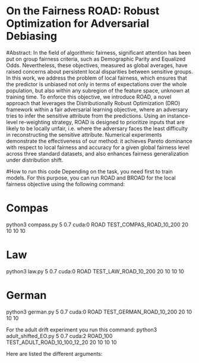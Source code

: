 #  On the Fairness ROAD: Robust Optimization for Adversarial Debiasing

#Abstract:
In the field of algorithmic fairness, significant attention has been put on group fairness criteria, such as Demographic Parity and Equalized Odds. Nevertheless, these objectives, measured as global averages, have raised concerns about persistent local disparities between sensitive groups. In this work, we address the problem of local fairness, which ensures that the predictor is unbiased not only in terms of expectations over the whole population, but also within any subregion of the feature space, unknown at training time. To enforce this objective, we introduce ROAD, a novel approach that leverages the Distributionally Robust Optimization (DRO) framework within a fair adversarial learning objective, where an adversary tries to infer the sensitive attribute from the predictions. Using an instance-level re-weighting strategy, ROAD is designed to prioritize inputs that are likely to be locally unfair, i.e. where the adversary faces the least difficulty in reconstructing the sensitive attribute. Numerical experiments demonstrate the effectiveness of our method: it achieves Pareto dominance with respect to local fairness and accuracy for a given global fairness level across three standard datasets, and also enhances fairness generalization under distribution shift.

#How to run this code
Depending on the task, you need first to train models. For this purpose, you can run ROAD and BROAD for the local fairness objective using the following command:
# Compas
python3 compass.py 5 0.7 cuda:0 ROAD TEST_COMPAS_ROAD_10_200 20 10 10 10
# Law
python3 law.py 5 0.7 cuda:0 ROAD TEST_LAW_ROAD_10_200 20 10 10 10
# German
python3 german.py 5 0.7 cuda:0 ROAD TEST_GERMAN_ROAD_10_200 20 10 10 10

For the adult drift experiment you run this command:
python3 adult_shifted_EO.py 5 0.7 cuda:2 ROAD_100 TEST_ADULT_ROAD_10_100_12_20 20 10 10 10

Here are listed the different arguments:

